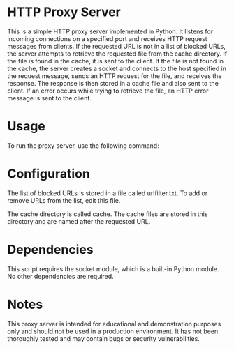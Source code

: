 # HTTP Proxy Server
This is a simple HTTP proxy server implemented in Python. It listens for incoming connections on a specified port and receives HTTP request messages from clients. If the requested URL is not in a list of blocked URLs, the server attempts to retrieve the requested file from the cache directory. If the file is found in the cache, it is sent to the client. If the file is not found in the cache, the server creates a socket and connects to the host specified in the request message, sends an HTTP request for the file, and receives the response. The response is then stored in a cache file and also sent to the client. If an error occurs while trying to retrieve the file, an HTTP error message is sent to the client.

# Usage
To run the proxy server, use the following command:

# Configuration
The list of blocked URLs is stored in a file called urlfilter.txt. To add or remove URLs from the list, edit this file.

The cache directory is called cache. The cache files are stored in this directory and are named after the requested URL.

# Dependencies
This script requires the socket module, which is a built-in Python module. No other dependencies are required.

# Notes
This proxy server is intended for educational and demonstration purposes only and should not be used in a production environment. It has not been thoroughly tested and may contain bugs or security vulnerabilities.
